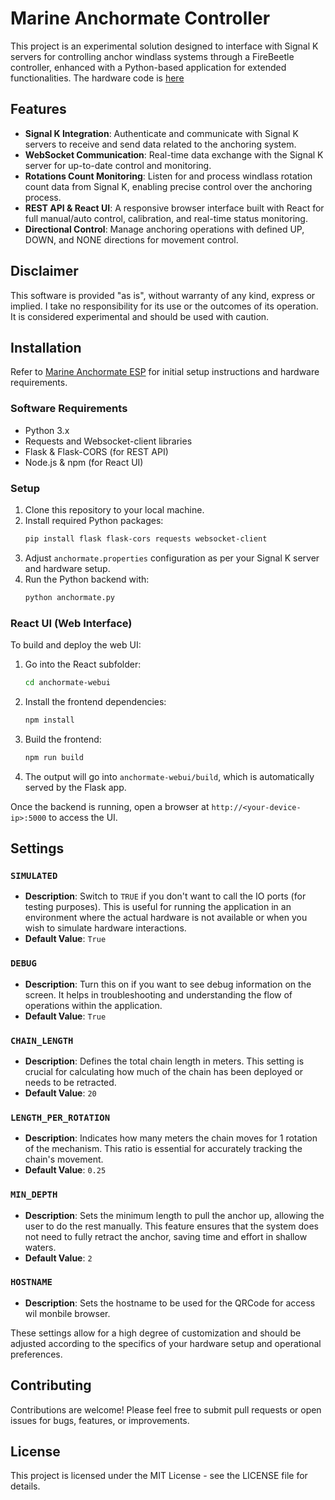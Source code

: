 # Marine Anchormate Controller

This project is an experimental solution designed to interface with Signal K servers for controlling anchor windlass systems through a FireBeetle controller, enhanced with a Python-based application for extended functionalities. The hardware code is <a href="https://github.com/jschillinger2/marine_anchormate_esp">here</a>

## Features

- **Signal K Integration**: Authenticate and communicate with Signal K servers to receive and send data related to the anchoring system.
- **WebSocket Communication**: Real-time data exchange with the Signal K server for up-to-date control and monitoring.
- **Rotations Count Monitoring**: Listen for and process windlass rotation count data from Signal K, enabling precise control over the anchoring process.
- **REST API & React UI**: A responsive browser interface built with React for full manual/auto control, calibration, and real-time status monitoring.
- **Directional Control**: Manage anchoring operations with defined UP, DOWN, and NONE directions for movement control.

## Disclaimer

This software is provided "as is", without warranty of any kind, express or implied. I take no responsibility for its use or the outcomes of its operation. It is considered experimental and should be used with caution.

## Installation

Refer to [Marine Anchormate ESP](https://github.com/jschillinger2/marine_anchormate_esp?tab=readme-ov-file) for initial setup instructions and hardware requirements.

### Software Requirements

- Python 3.x
- Requests and Websocket-client libraries
- Flask & Flask-CORS (for REST API)
- Node.js & npm (for React UI)

### Setup

1. Clone this repository to your local machine.
2. Install required Python packages:
   ```bash
   pip install flask flask-cors requests websocket-client
   ```
3. Adjust `anchormate.properties` configuration as per your Signal K server and hardware setup.
4. Run the Python backend with:
   ```bash
   python anchormate.py
   ```

### React UI (Web Interface)

To build and deploy the web UI:

1. Go into the React subfolder:
   ```bash
   cd anchormate-webui
   ```
2. Install the frontend dependencies:
   ```bash
   npm install
   ```
3. Build the frontend:
   ```bash
   npm run build
   ```
4. The output will go into `anchormate-webui/build`, which is automatically served by the Flask app.

Once the backend is running, open a browser at `http://<your-device-ip>:5000` to access the UI.

## Settings

### `SIMULATED`
- **Description**: Switch to `TRUE` if you don't want to call the IO ports (for testing purposes). This is useful for running the application in an environment where the actual hardware is not available or when you wish to simulate hardware interactions.
- **Default Value**: `True`

### `DEBUG`
- **Description**: Turn this on if you want to see debug information on the screen. It helps in troubleshooting and understanding the flow of operations within the application.
- **Default Value**: `True`

### `CHAIN_LENGTH`
- **Description**: Defines the total chain length in meters. This setting is crucial for calculating how much of the chain has been deployed or needs to be retracted.
- **Default Value**: `20`

### `LENGTH_PER_ROTATION`
- **Description**: Indicates how many meters the chain moves for 1 rotation of the mechanism. This ratio is essential for accurately tracking the chain's movement.
- **Default Value**: `0.25`

### `MIN_DEPTH`
- **Description**: Sets the minimum length to pull the anchor up, allowing the user to do the rest manually. This feature ensures that the system does not need to fully retract the anchor, saving time and effort in shallow waters.
- **Default Value**: `2`

### `HOSTNAME`
- **Description**: Sets the hostname to be used for the QRCode for access wil monbile browser. 

These settings allow for a high degree of customization and should be adjusted according to the specifics of your hardware setup and operational preferences.

## Contributing

Contributions are welcome! Please feel free to submit pull requests or open issues for bugs, features, or improvements.

## License

This project is licensed under the MIT License - see the LICENSE file for details.
